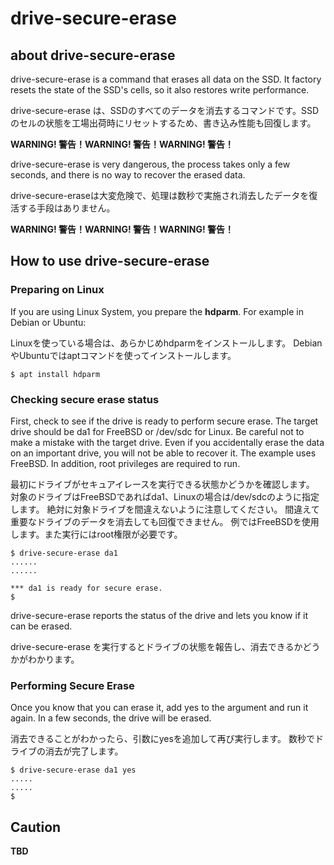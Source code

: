 # drive-secure-erase

## about drive-secure-erase

drive-secure-erase is a command that erases all data on the SSD. It factory resets the state of the SSD's cells, so it also restores write performance.

drive-secure-erase は、SSDのすべてのデータを消去するコマンドです。SSDのセルの状態を工場出荷時にリセットするため、書き込み性能も回復します。

**WARNING! 警告！WARNING! 警告！WARNING! 警告！**

drive-secure-erase is very dangerous, the process takes only a few seconds,
and there is no way to recover the erased data.

drive-secure-eraseは大変危険で、処理は数秒で実施され消去したデータを復活する手段はありません。

**WARNING! 警告！WARNING! 警告！WARNING! 警告！**

## How to use drive-secure-erase

### Preparing on Linux

If you are using Linux System, you prepare the **hdparm**.
For example in Debian or Ubuntu:

Linuxを使っている場合は、あらかじめhdparmをインストールします。
DebianやUbuntuではaptコマンドを使ってインストールします。

```code
$ apt install hdparm
```

### Checking secure erase status

First, check to see if the drive is ready to perform secure erase.
The target drive should be da1 for FreeBSD or /dev/sdc for Linux.
Be careful not to make a mistake with the target drive.
Even if you accidentally erase the data on an important drive, you will not be able to recover it.
The example uses FreeBSD. In addition, root privileges are required to run.

最初にドライブがセキュアイレースを実行できる状態かどうかを確認します。
対象のドライブはFreeBSDであればda1、Linuxの場合は/dev/sdcのように指定します。
絶対に対象ドライブを間違えないように注意してください。
間違えて重要なドライブのデータを消去しても回復できません。
例ではFreeBSDを使用します。また実行にはroot権限が必要です。

```code
$ drive-secure-erase da1
......
......

*** da1 is ready for secure erase.
$ 
```

drive-secure-erase reports the status of the drive and lets you know if it can be erased.

drive-secure-erase を実行するとドライブの状態を報告し、消去できるかどうかがわかります。

### Performing Secure Erase

Once you know that you can erase it, add yes to the argument and run it again.
In a few seconds, the drive will be erased.

消去できることがわかったら、引数にyesを追加して再び実行します。
数秒でドライブの消去が完了します。

```code
$ drive-secure-erase da1 yes
.....
.....
$ 
```

## Caution

**TBD**